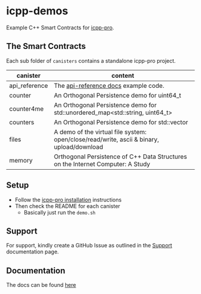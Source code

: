 # icpp-demos

Example C++ Smart Contracts for [icpp-pro](https://docs.icpp.world).

## The Smart Contracts

Each sub folder of `canisters` contains a standalone icpp-pro project.

| canister      | content                                                      |
| ------------- | ------------------------------------------------------------ |
| api_reference | The [api-reference docs](https://docs.icpp.world/api-reference.html) example code. |
| counter       | An Orthogonal Persistence demo for uint64_t |
| counter4me    | An Orthogonal Persistence demo for std::unordered_map<std::string, uint64_t> |
| counters      | An Orthogonal Persistence demo for std::vector |
| files         | A demo of the virtual file system: open/close/read/write, ascii & binary, upload/download |
| memory        | Orthogonal Persistence of C++ Data Structures on the Internet Computer: A Study |

## Setup

- Follow the [icpp-pro installation](https://docs.icpp.world/installation.html) instructions
- Then check the README for each canister
  - Basically just run the `demo.sh`


## Support

For support, kindly create a GitHub Issue as outlined in the [Support](https://docs.icpp.world/support.html) documentation page.
  

## Documentation

The docs can be found [here](https://docs.icpp.world)
